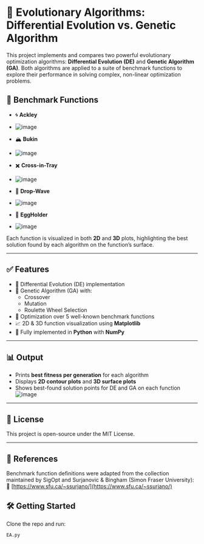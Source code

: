 # 🔬 Evolutionary Algorithms: Differential Evolution vs. Genetic Algorithm

This project implements and compares two powerful evolutionary optimization algorithms: **Differential Evolution (DE)** and **Genetic Algorithm (GA)**. Both algorithms are applied to a suite of benchmark functions to explore their performance in solving complex, non-linear optimization problems.

## 📌 Benchmark Functions

- 🌀 **Ackley**
- ![image](https://github.com/user-attachments/assets/b28228bc-07c1-4b8e-b81c-e5e7c3ecce60)
- 🏔️ **Bukin**
- ![image](https://github.com/user-attachments/assets/d9792ef9-1a81-4967-a636-fa2558f841f5)

- ✖️ **Cross-in-Tray**
- ![image](https://github.com/user-attachments/assets/505dd712-a106-44d1-bf51-1407e15d3ce4)

- 🌊 **Drop-Wave**
- ![image](https://github.com/user-attachments/assets/5ccb0a98-362d-498c-b9f1-c44ea6c09313)

- 🍳 **EggHolder**
- ![image](https://github.com/user-attachments/assets/c1e72a24-2b29-43c7-8a08-9543ce3a752b)


Each function is visualized in both **2D** and **3D** plots, highlighting the best solution found by each algorithm on the function’s surface.

---

## ✅ Features

- 🔁 Differential Evolution (DE) implementation
- 🧬 Genetic Algorithm (GA) with:
  - Crossover
  - Mutation
  - Roulette Wheel Selection
- 🧠 Optimization over 5 well-known benchmark functions
- 📈 2D & 3D function visualization using **Matplotlib**
- 🐍 Fully implemented in **Python** with **NumPy**

---

## 📊 Output

- Prints **best fitness per generation** for each algorithm
- Displays **2D contour plots** and **3D surface plots**
- Shows best-found solution points for DE and GA on each function
![image](https://github.com/user-attachments/assets/bb19fee0-688d-4fbe-97ef-ac53da8748ee)

---
## 📎 License

This project is open-source under the MIT License.

---

## 🔗 References

Benchmark function definitions were adapted from the collection maintained by SigOpt and Surjanovic & Bingham (Simon Fraser University):  
🔗 [https://www.sfu.ca/~ssurjano/](https://www.sfu.ca/~ssurjano/)

## 🛠️ Getting Started

Clone the repo and run:

```bash
EA.py
